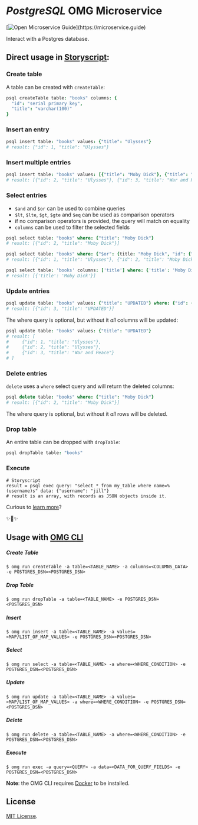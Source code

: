 # _PostgreSQL_ OMG Microservice

[![Open Microservice Guide](https://img.shields.io/badge/OMG%20Enabled-👍-green.svg?)](https://microservice.guide)

Interact with a Postgres database.

## Direct usage in [Storyscript](https://storyscript.io/):

### Create table

A table can be created with `createTable`:

```coffee
psql createTable table: "books" columns: {
  "id": "serial primary key",
  "title": "varchar(100)"
}
```

### Insert an entry

```coffee
psql insert table: "books" values: {"title": "Ulysses"}
# result: {"id": 1, "title": "Ulysses"}
```

### Insert multiple entries

```coffee
psql insert table: "books" values: [{"title": "Moby Dick"}, {"title": "War and Peace"}]
# result: [{"id": 2, "title": "Ulysses"}, {"id": 3, "title": "War and Peace"}]
```

### Select entries

- `$and` and `$or` can be used to combine queries
- `$lt`, `$lte`, `$gt`, `$gte` and `$eq` can be used as comparison operators
- if no comparison operators is provided, the query will match on equality
- `columns` can be used to filter the selected fields

```coffee
psql select table: "books" where: {"title": "Moby Dick"}
# result: [{"id": 2, "title": "Moby Dick"}]
```

```coffee
psql select table: "books" where: {"$or": {title: "Moby Dick", "id": {"$lt": 2}}}
# result: [{"id": 1, "title": "Ulysses"}, {"id": 2, "title": "Moby Dick"}]
```

```coffee
psql select table: 'books' columns: ['title'] where: {'title': 'Moby Dick'}
# result: [{'title': 'Moby Dick'}]
```

### Update entries

```coffee
psql update table: "books" values: {"title": "UPDATED"} where: {"id": {"$gt": 2}}
# result: [{"id": 3, "title": "UPDATED"}]
```

The where query is optional, but without it _all_ columns will be updated:

```coffee
psql update table: "books" values: {"title": "UPDATED"}
# result: [
#     {"id": 1, "title": "Ulysses"},
#     {"id": 2, "title": "Ulysses"},
#     {"id": 3, "title": "War and Peace"}
# ]
```

### Delete entries

`delete` uses a `where` select query and will return the deleted columns:

```coffee
psql delete table: "books" where: {"title": "Moby Dick"}
# result: [{"id": 2, "title": "Moby Dick"}]
```

The where query is optional, but without it _all_ rows will be deleted.

### Drop table

An entire table can be dropped with `dropTable`:

```coffee
psql dropTable table: "books"
```

### Execute

```storyscript
# Storyscript
result = psql exec query: "select * from my_table where name=%(username)s" data: {"username": "jill"}
# result is an array, with records as JSON objects inside it.
```

Curious to [learn more](https://docs.storyscript.io/)?

✨🍰✨

## Usage with [OMG CLI](https://www.npmjs.com/package/omg)

##### Create Table
```shell
$ omg run createTable -a table=<TABLE_NAME> -a columns=<COLUMNS_DATA> -e POSTGRES_DSN=<POSTGRES_DSN>
```
##### Drop Table
```shell
$ omg run dropTable -a table=<TABLE_NAME> -e POSTGRES_DSN=<POSTGRES_DSN>
```

##### Insert
```shell
$ omg run insert -a table=<TABLE_NAME> -a values=<MAP/LIST_OF_MAP_VALUES> -e POSTGRES_DSN=<POSTGRES_DSN>
```

##### Select
```shell
$ omg run select -a table=<TABLE_NAME> -a where=<WHERE_CONDITION> -e POSTGRES_DSN=<POSTGRES_DSN>
```

##### Update
```shell
$ omg run update -a table=<TABLE_NAME> -a values=<MAP/LIST_OF_MAP_VALUES> -a where=<WHERE_CONDITION> -e POSTGRES_DSN=<POSTGRES_DSN>
```

##### Delete
```shell
$ omg run delete -a table=<TABLE_NAME> -a where=<WHERE_CONDITION> -e POSTGRES_DSN=<POSTGRES_DSN>
```

##### Execute
```shell
$ omg run exec -a query=<QUERY> -a data=<DATA_FOR_QUERY_FIELDS> -e POSTGRES_DSN=<POSTGRES_DSN>
```


**Note**: the OMG CLI requires [Docker](https://docs.docker.com/install/) to be installed.

## License
[MIT License](https://github.com/omg-services/psql/blob/master/LICENSE).
